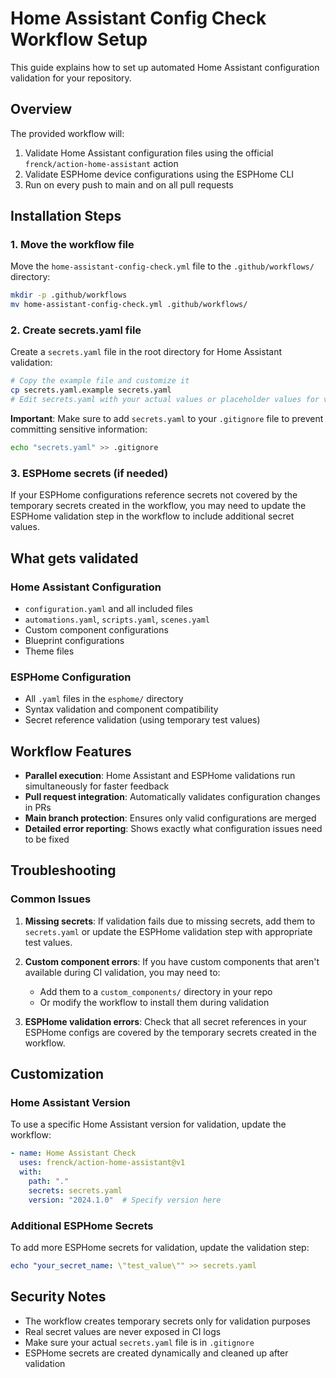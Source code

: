 # Home Assistant Config Check Workflow Setup

This guide explains how to set up automated Home Assistant configuration validation for your repository.

## Overview

The provided workflow will:
1. Validate Home Assistant configuration files using the official `frenck/action-home-assistant` action
2. Validate ESPHome device configurations using the ESPHome CLI
3. Run on every push to main and on all pull requests

## Installation Steps

### 1. Move the workflow file
Move the `home-assistant-config-check.yml` file to the `.github/workflows/` directory:

```bash
mkdir -p .github/workflows
mv home-assistant-config-check.yml .github/workflows/
```

### 2. Create secrets.yaml file
Create a `secrets.yaml` file in the root directory for Home Assistant validation:

```bash
# Copy the example file and customize it
cp secrets.yaml.example secrets.yaml
# Edit secrets.yaml with your actual values or placeholder values for validation
```

**Important**: Make sure to add `secrets.yaml` to your `.gitignore` file to prevent committing sensitive information:

```bash
echo "secrets.yaml" >> .gitignore
```

### 3. ESPHome secrets (if needed)
If your ESPHome configurations reference secrets not covered by the temporary secrets created in the workflow, you may need to update the ESPHome validation step in the workflow to include additional secret values.

## What gets validated

### Home Assistant Configuration
- `configuration.yaml` and all included files
- `automations.yaml`, `scripts.yaml`, `scenes.yaml`
- Custom component configurations
- Blueprint configurations
- Theme files

### ESPHome Configuration
- All `.yaml` files in the `esphome/` directory
- Syntax validation and component compatibility
- Secret reference validation (using temporary test values)

## Workflow Features

- **Parallel execution**: Home Assistant and ESPHome validations run simultaneously for faster feedback
- **Pull request integration**: Automatically validates configuration changes in PRs
- **Main branch protection**: Ensures only valid configurations are merged
- **Detailed error reporting**: Shows exactly what configuration issues need to be fixed

## Troubleshooting

### Common Issues

1. **Missing secrets**: If validation fails due to missing secrets, add them to `secrets.yaml` or update the ESPHome validation step with appropriate test values.

2. **Custom component errors**: If you have custom components that aren't available during CI validation, you may need to:
   - Add them to a `custom_components/` directory in your repo
   - Or modify the workflow to install them during validation

3. **ESPHome validation errors**: Check that all secret references in your ESPHome configs are covered by the temporary secrets created in the workflow.

## Customization

### Home Assistant Version
To use a specific Home Assistant version for validation, update the workflow:

```yaml
- name: Home Assistant Check
  uses: frenck/action-home-assistant@v1
  with:
    path: "."
    secrets: secrets.yaml
    version: "2024.1.0"  # Specify version here
```

### Additional ESPHome Secrets
To add more ESPHome secrets for validation, update the validation step:

```yaml
echo "your_secret_name: \"test_value\"" >> secrets.yaml
```

## Security Notes

- The workflow creates temporary secrets only for validation purposes
- Real secret values are never exposed in CI logs
- Make sure your actual `secrets.yaml` file is in `.gitignore`
- ESPHome secrets are created dynamically and cleaned up after validation